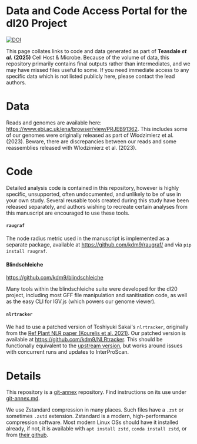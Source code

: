 # Data and Code Access Portal for the dl20 Project

[![DOI](https://zenodo.org/badge/DOI/10.5281/zenodo.15828128.svg)](https://doi.org/10.5281/zenodo.15828128)

This page collates links to code and data generated as part of **Teasdale *et
al.* (2025)** Cell Host & Microbe. Because of the volume of data, this
repository primarily contains final outputs rather than intermediates, and we
may have missed files useful to some. If you need immediate access to any
specific data which is not listed publicly here, please contact the lead
authors.

# Data

Reads and genomes are available here:
<https://www.ebi.ac.uk/ena/browser/view/PRJEB91362>. This includes some of our
genomes were originally released as part of Wlodzimierz et al. (2023). Beware,
there are discrepancies between our reads and some reassemblies released with
Wlodzimierz et al. (2023).


# Code

Detailed analysis code is contained in this repository, however is highly
specific, unsupported, often undocumented, and unlikely to be of use in your
own study. Several reusable tools created during this study have been released
separately, and authors wishing to recreate certain analyses from this
manuscript are encouraged to use these tools.


#### `raugraf`

The node radius metric used in the manuscript is implemented as a separate
package, available at <https://github.com/kdm9/raugraf/> and via `pip install
raugraf`.

#### Blindschleiche

<https://github.com/kdm9/blindschleiche>

Many tools within the blindschleiche suite were developed for the dl20 project,
including most GFF file manipulation and sanitisation code, as well as the easy
CLI for IGV.js (which powers our genome viewer).

#### `nlrtracker`

We had to use a patched version of Toshiyuki Sakai's  `nlrtracker`, originally
from the [Ref Plant NLR paper (Kourelis et al.
2021)](https://journals.plos.org/plosbiology/article?id=10.1371/journal.pbio.3001124).
Our patched version is available at <https://github.com/kdm9/NLRtracker>. This
should be functionally equivalent to the [upstream
version](https://github.com/slt666666/NLRtracker), but works around issues with
concurrent runs and updates to InterProScan.


# Details

This repository is a [git-annex](https://git-annex.branchable.com) repository.
Find instructions on its use under [git-annex.md](git-annex.md).

We use Zstandard compression in many places. Such files have a `.zst` or
sometimes `.zstd` extension. Zstandard is a modern, high-performance compression
software. Most modern Linux OSs should have it installed already, if not, it is
available with  `apt install zstd`, `conda install zstd`, or from [their
github](https://github.com/facebook/zstd).

